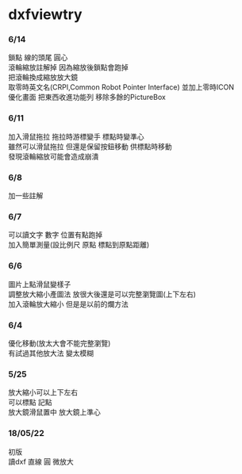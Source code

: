 # dxfviewtry
### 6/14
鎖點 線的頭尾 圓心<br>
滾輪縮放註解掉 因為縮放後鎖點會跑掉<br>
把滾輪換成縮放放大鏡<br>
取零時英文名(CRPI,Common Robot Pointer Interface) 並加上零時ICON<br>
優化畫面 把東西收進功能列 移除多餘的PictureBox
### 6/11
加入滑鼠拖拉 拖拉時游標變手 標點時變準心<br>
雖然可以滑鼠拖拉 但還是保留按鈕移動 供標點時移動<br>
發現滾輪縮放可能會造成崩潰
### 6/8
加一些註解
### 6/7
可以讀文字 數字 位置有點跑掉<br>
加入簡單測量(設比例尺 原點 標點到原點距離)
### 6/6
圖片上點滑鼠變樣子<br>
調整放大縮小產圖法 放很大後還是可以完整瀏覽圖(上下左右)<br>
加入滾輪放大縮小 但是是以前的爛方法
### 6/4
優化移動(放太大會不能完整瀏覽)<br>
有試過其他放大法 變太模糊
### 5/25
放大縮小可以上下左右<br>
可以標點 記點<br>
放大鏡滑鼠置中 放大鏡上準心
### 18/05/22
初版<br>
讀dxf 直線 圓 微放大
